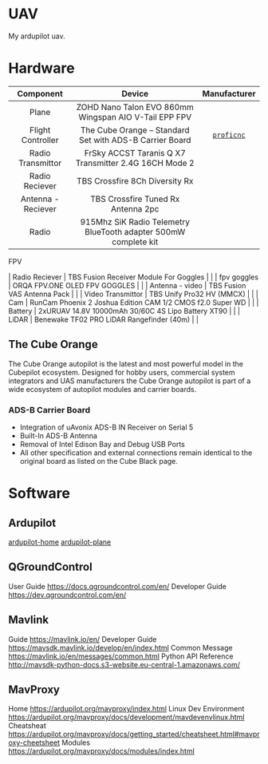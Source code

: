 # UAV
My ardupilot uav.

# Hardware

| Component | Device | Manufacturer | 
| :---: | :---: | :---: |
| Plane | ZOHD Nano Talon EVO 860mm Wingspan AIO V-Tail EPP FPV | |
| Flight Controller  | The Cube Orange – Standard Set with ADS-B Carrier Board | <a href="http://www.proficnc.com/all-products/191-pixhawk2-suite.html" target="_blank">`proficnc`</a> |
| Radio Transmittor | FrSky ACCST Taranis Q X7 Transmitter 2.4G 16CH Mode 2 | |
| Radio Reciever | TBS Crossfire 8Ch Diversity Rx | |
| Antenna - Reciever | TBS Crossfire Tuned Rx Antenna 2pc | |
| Radio | 915Mhz SiK Radio Telemetry BlueTooth adapter 500mW complete kit  | |

FPV

| Radio Reciever | TBS Fusion Receiver Module For Goggles | |
| fpv goggles | ORQA FPV.ONE OLED FPV GOGGLES | |
| Antenna - video | TBS Fusion VAS Antenna Pack | |
| Video Transmittor | TBS Unify Pro32 HV (MMCX) | |
| Cam | RunCam Phoenix 2 Joshua Edition CAM 1/2 CMOS f2.0 Super WD | |
| Battery | 2xURUAV 14.8V 10000mAh 30/60C 4S Lipo Battery XT90 | |
| LiDAR | Benewake TF02 PRO LiDAR Rangefinder (40m) | |


## The Cube Orange
The Cube Orange autopilot is the latest and most powerful model in the Cubepilot ecosystem.
Designed for hobby users, commercial system integrators and UAS manufacturers the Cube Orange 
autopilot is part of a wide ecosystem of autopilot modules and carrier boards. 

### ADS-B Carrier Board

* Integration of uAvonix ADS-B IN Receiver on Serial 5
* Built-In ADS-B Antenna
* Removal of Intel Edison Bay and Debug USB Ports
* All other specification and external connections remain identical to the original board as listed on the Cube Black page.

# Software

## Ardupilot

[ardupilot-home]
[ardupilot-plane]

[ardupilot-home]: https://ardupilot.org/ardupilot/index.html
[ardupilot-plane]: https://ardupilot.org/plane/index.html

## QGroundControl

User Guide  https://docs.qgroundcontrol.com/en/
Developer Guide https://dev.qgroundcontrol.com/en/

## Mavlink

Guide   https://mavlink.io/en/
Developer Guide https://mavsdk.mavlink.io/develop/en/index.html
Common Message  https://mavlink.io/en/messages/common.html
Python API Reference http://mavsdk-python-docs.s3-website.eu-central-1.amazonaws.com/

## MavProxy

Home    https://ardupilot.org/mavproxy/index.html
Linux Dev Environment https://ardupilot.org/mavproxy/docs/development/mavdevenvlinux.html
Cheatsheat  https://ardupilot.org/mavproxy/docs/getting_started/cheatsheet.html#mavproxy-cheetsheet
Modules https://ardupilot.org/mavproxy/docs/modules/index.html



